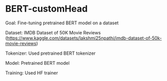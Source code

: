 # BERT-customHead

Goal: Fine-tuning pretrained BERT model on a dataset

Dataset: IMDB Dataset of 50K Movie Reviews (https://www.kaggle.com/datasets/lakshmi25npathi/imdb-dataset-of-50k-movie-reviews)

Tokenizer: Used pretrained BERT tokenizer

Model: Pretrained BERT model

Training: Used HF trainer